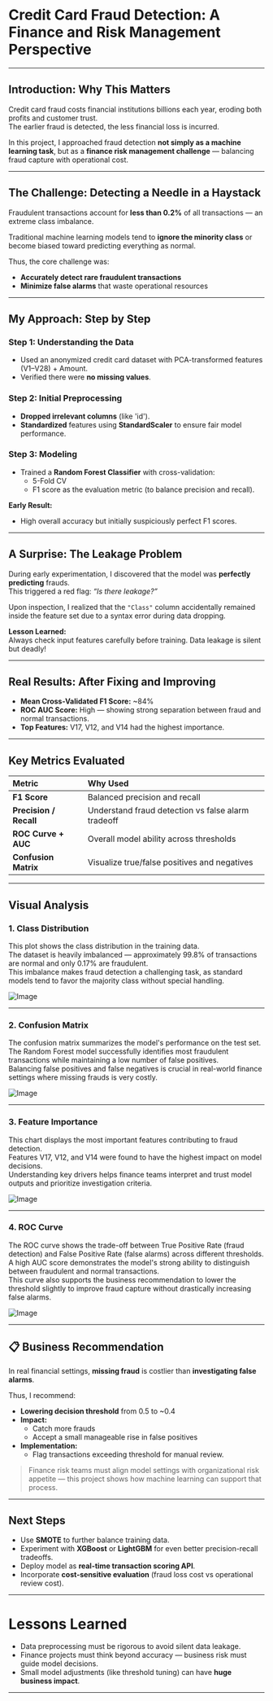 # Credit Card Fraud Detection: A Finance and Risk Management Perspective

---

## Introduction: Why This Matters

Credit card fraud costs financial institutions billions each year, eroding both profits and customer trust.  
The earlier fraud is detected, the less financial loss is incurred.

In this project, I approached fraud detection **not simply as a machine learning task**, but as a **finance risk management challenge** — balancing fraud capture with operational cost.

---

## The Challenge: Detecting a Needle in a Haystack

Fraudulent transactions account for **less than 0.2%** of all transactions — an extreme class imbalance.

Traditional machine learning models tend to **ignore the minority class** or become biased toward predicting everything as normal.

Thus, the core challenge was:
- **Accurately detect rare fraudulent transactions**
- **Minimize false alarms** that waste operational resources

---

## My Approach: Step by Step

### Step 1: Understanding the Data
- Used an anonymized credit card dataset with PCA-transformed features (V1–V28) + Amount.
- Verified there were **no missing values**.

### Step 2: Initial Preprocessing
- **Dropped irrelevant columns** (like 'id').
- **Standardized** features using **StandardScaler** to ensure fair model performance.

### Step 3: Modeling
- Trained a **Random Forest Classifier** with cross-validation:
  - 5-Fold CV
  - F1 score as the evaluation metric (to balance precision and recall).

**Early Result:**  
- High overall accuracy but initially suspiciously perfect F1 scores.

---

## A Surprise: The Leakage Problem

During early experimentation, I discovered that the model was **perfectly predicting** frauds.  
This triggered a red flag: *“Is there leakage?”*

Upon inspection, I realized that the `"Class"` column accidentally remained inside the feature set due to a syntax error during data dropping.

**Lesson Learned:**  
Always check input features carefully before training. Data leakage is silent but deadly!

---

## Real Results: After Fixing and Improving

- **Mean Cross-Validated F1 Score:** ~84%
- **ROC AUC Score:** High — showing strong separation between fraud and normal transactions.
- **Top Features:** V17, V12, and V14 had the highest importance.

---

## Key Metrics Evaluated

| Metric | Why Used |
|:-------|:---------|
| **F1 Score** | Balanced precision and recall |
| **Precision / Recall** | Understand fraud detection vs false alarm tradeoff |
| **ROC Curve + AUC** | Overall model ability across thresholds |
| **Confusion Matrix** | Visualize true/false positives and negatives |

---

## Visual Analysis

### 1. Class Distribution
This plot shows the class distribution in the training data.  
The dataset is heavily imbalanced — approximately 99.8% of transactions are normal and only 0.17% are fraudulent.  
This imbalance makes fraud detection a challenging task, as standard models tend to favor the majority class without special handling.

![Image](https://github.com/user-attachments/assets/923f78d3-07dc-4c93-881a-27185cfe0117)

---

### 2. Confusion Matrix
The confusion matrix summarizes the model's performance on the test set.  
The Random Forest model successfully identifies most fraudulent transactions while maintaining a low number of false positives.  
Balancing false positives and false negatives is crucial in real-world finance settings where missing frauds is very costly.

![Image](https://github.com/user-attachments/assets/8d867305-f294-435b-85a9-2f24831f725f)

---

### 3. Feature Importance
This chart displays the most important features contributing to fraud detection.  
Features V17, V12, and V14 were found to have the highest impact on model decisions.  
Understanding key drivers helps finance teams interpret and trust model outputs and prioritize investigation criteria.

![Image](https://github.com/user-attachments/assets/2d7abf4d-89a8-4d7f-baaa-cf5130e18e35)

---

### 4. ROC Curve
The ROC curve shows the trade-off between True Positive Rate (fraud detection) and False Positive Rate (false alarms) across different thresholds.  
A high AUC score demonstrates the model's strong ability to distinguish between fraudulent and normal transactions.  
This curve also supports the business recommendation to lower the threshold slightly to improve fraud capture without drastically increasing false alarms.

![Image](https://github.com/user-attachments/assets/d670da90-60bc-48b6-9e41-9c5555713187)

---

## 📋 Business Recommendation

In real financial settings, **missing fraud** is costlier than **investigating false alarms**.

Thus, I recommend:
- **Lowering decision threshold** from 0.5 to ~0.4
- **Impact:** 
  - Catch more frauds
  - Accept a small manageable rise in false positives
- **Implementation:** 
  - Flag transactions exceeding threshold for manual review.

> Finance risk teams must align model settings with organizational risk appetite — this project shows how machine learning can support that process.

---

## Next Steps

- Use **SMOTE** to further balance training data.
- Experiment with **XGBoost** or **LightGBM** for even better precision-recall tradeoffs.
- Deploy model as **real-time transaction scoring API**.
- Incorporate **cost-sensitive evaluation** (fraud loss cost vs operational review cost).

---

# Lessons Learned

- Data preprocessing must be rigorous to avoid silent data leakage.
- Finance projects must think beyond accuracy — business risk must guide model decisions.
- Small model adjustments (like threshold tuning) can have **huge business impact**.

---
